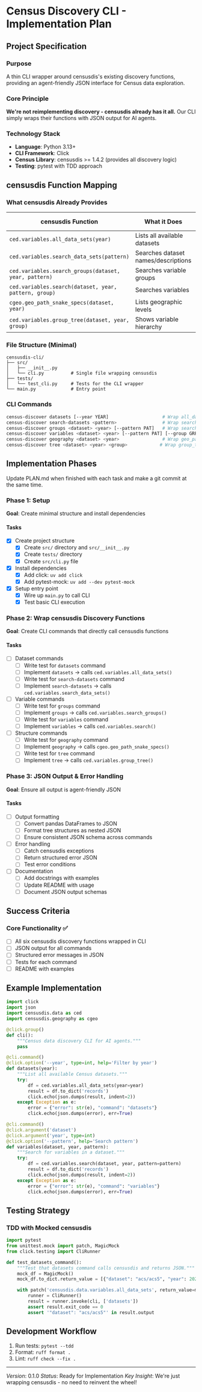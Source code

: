 # Census Discovery CLI - Implementation Plan

## Project Specification

### Purpose
A thin CLI wrapper around censusdis's existing discovery functions, providing an agent-friendly JSON interface for Census data exploration.

### Core Principle
**We're not reimplementing discovery - censusdis already has it all.** Our CLI simply wraps their functions with JSON output for AI agents.

### Technology Stack
- **Language**: Python 3.13+
- **CLI Framework**: Click
- **Census Library**: censusdis >= 1.4.2 (provides all discovery logic)
- **Testing**: pytest with TDD approach

## censusdis Function Mapping

### What censusdis Already Provides
| censusdis Function | What it Does | Our CLI Command |
|-------------------|--------------|-----------------|
| `ced.variables.all_data_sets(year)` | Lists all available datasets | `datasets` |
| `ced.variables.search_data_sets(pattern)` | Searches dataset names/descriptions | `search-datasets` |
| `ced.variables.search_groups(dataset, year, pattern)` | Searches variable groups | `groups` |
| `ced.variables.search(dataset, year, pattern, group)` | Searches variables | `variables` |
| `cgeo.geo_path_snake_specs(dataset, year)` | Lists geographic levels | `geography` |
| `ced.variables.group_tree(dataset, year, group)` | Shows variable hierarchy | `tree` |

### File Structure (Minimal)
```
censusdis-cli/
├── src/
│   ├── __init__.py
│   └── cli.py          # Single file wrapping censusdis
├── tests/
│   └── test_cli.py     # Tests for the CLI wrapper
└── main.py             # Entry point
```

### CLI Commands
```bash
census-discover datasets [--year YEAR]                    # Wrap all_data_sets()
census-discover search-datasets <pattern>                 # Wrap search_data_sets()
census-discover groups <dataset> <year> [--pattern PAT]   # Wrap search_groups()
census-discover variables <dataset> <year> [--pattern PAT] [--group GRP]  # Wrap search()
census-discover geography <dataset> <year>                # Wrap geo_path_snake_specs()
census-discover tree <dataset> <year> <group>            # Wrap group_tree()
```

## Implementation Phases
Update PLAN.md when finished with each task and make a git commit at the same time.

### Phase 1: Setup
**Goal**: Create minimal structure and install dependencies

#### Tasks
- [x] Create project structure
  - [x] Create `src/` directory and `src/__init__.py`
  - [x] Create `tests/` directory
  - [x] Create `src/cli.py` file
- [x] Install dependencies
  - [x] Add click: `uv add click`
  - [x] Add pytest-mock: `uv add --dev pytest-mock`
- [x] Setup entry point
  - [x] Wire up `main.py` to call CLI
  - [x] Test basic CLI execution

### Phase 2: Wrap censusdis Discovery Functions
**Goal**: Create CLI commands that directly call censusdis functions

#### Tasks
- [ ] Dataset commands
  - [ ] Write test for `datasets` command
  - [ ] Implement `datasets` → calls `ced.variables.all_data_sets()`
  - [ ] Write test for `search-datasets` command
  - [ ] Implement `search-datasets` → calls `ced.variables.search_data_sets()`
- [ ] Variable commands
  - [ ] Write test for `groups` command
  - [ ] Implement `groups` → calls `ced.variables.search_groups()`
  - [ ] Write test for `variables` command
  - [ ] Implement `variables` → calls `ced.variables.search()`
- [ ] Structure commands
  - [ ] Write test for `geography` command
  - [ ] Implement `geography` → calls `cgeo.geo_path_snake_specs()`
  - [ ] Write test for `tree` command
  - [ ] Implement `tree` → calls `ced.variables.group_tree()`

### Phase 3: JSON Output & Error Handling
**Goal**: Ensure all output is agent-friendly JSON

#### Tasks
- [ ] Output formatting
  - [ ] Convert pandas DataFrames to JSON
  - [ ] Format tree structures as nested JSON
  - [ ] Ensure consistent JSON schema across commands
- [ ] Error handling
  - [ ] Catch censusdis exceptions
  - [ ] Return structured error JSON
  - [ ] Test error conditions
- [ ] Documentation
  - [ ] Add docstrings with examples
  - [ ] Update README with usage
  - [ ] Document JSON output schemas

## Success Criteria

### Core Functionality ✅
- [ ] All six censusdis discovery functions wrapped in CLI
- [ ] JSON output for all commands
- [ ] Structured error messages in JSON
- [ ] Tests for each command
- [ ] README with examples

## Example Implementation

```python
import click
import json
import censusdis.data as ced
import censusdis.geography as cgeo

@click.group()
def cli():
    """Census data discovery CLI for AI agents."""
    pass

@cli.command()
@click.option('--year', type=int, help='Filter by year')
def datasets(year):
    """List all available Census datasets."""
    try:
        df = ced.variables.all_data_sets(year=year)
        result = df.to_dict('records')
        click.echo(json.dumps(result, indent=2))
    except Exception as e:
        error = {"error": str(e), "command": "datasets"}
        click.echo(json.dumps(error), err=True)

@cli.command()
@click.argument('dataset')
@click.argument('year', type=int)
@click.option('--pattern', help='Search pattern')
def variables(dataset, year, pattern):
    """Search for variables in a dataset."""
    try:
        df = ced.variables.search(dataset, year, pattern=pattern)
        result = df.to_dict('records')
        click.echo(json.dumps(result, indent=2))
    except Exception as e:
        error = {"error": str(e), "command": "variables"}
        click.echo(json.dumps(error), err=True)
```

## Testing Strategy

### TDD with Mocked censusdis
```python
import pytest
from unittest.mock import patch, MagicMock
from click.testing import CliRunner

def test_datasets_command():
    """Test that datasets command calls censusdis and returns JSON."""
    mock_df = MagicMock()
    mock_df.to_dict.return_value = [{"dataset": "acs/acs5", "year": 2020}]

    with patch('censusdis.data.variables.all_data_sets', return_value=mock_df):
        runner = CliRunner()
        result = runner.invoke(cli, ['datasets'])
        assert result.exit_code == 0
        assert '"dataset": "acs/acs5"' in result.output
```

## Development Workflow

1. Run tests: `pytest --tdd`
2. Format: `ruff format .`
3. Lint: `ruff check --fix .`

---

*Version*: 0.1.0
*Status*: Ready for Implementation
*Key Insight*: We're just wrapping censusdis - no need to reinvent the wheel!
